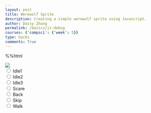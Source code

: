 ```yaml
---
layout: post
title: Werewolf Sprite
description: Creating a simple werewolf sprite using Javascript.
author: Daisy Zhang
permalink: /basics/js-debug
courses: {'compsci': {'week': 5}}
type: hacks
comments: True
---
```

%%html

<body>
    <div>
        <canvas id="spriteContainer"> <!-- Within the base div is a canvas. An HTML canvas is used only for graphics. It allows the user to access some basic functions related to the image created on the canvas (including animation) -->
            <img id="wizardSprite" src="/student/images/werewolfsprites.png">  <!-- change sprite here -->
        </canvas>
        <div id="controls"> <!--basic radio buttons which can be used to check whether each individual animaiton works -->
            <input type="radio" name="animation" id="idle1">
            <label for="idle1">Idle1</label><br>
            <input type="radio" name="animation" id="idle2">
            <label for="idle2">Idle2</label><br>
            <input type="radio" name="animation" id="idle3">
            <label for="idle3">Idle3</label><br>
            <input type="radio" name="animation" id="scare">
            <label for="scare">Scare</label><br>
            <input type="radio" name="animation" id="back">
            <label for="back">Back</label><br>
            <input type="radio" name="animation" id="skip">
            <label for="skip">Skip</label><br>
            <input type="radio" name="animation" id="walk">
            <label for="walk">Walk</label><br>
        </div>
    </div>
</body>

<script>
    // start on page load
    window.addEventListener('load', function () {
        const canvas = document.getElementById('spriteContainer');
        const ctx = canvas.getContext('2d');
        const SPRITE_WIDTH = 23.5;  // matches sprite pixel width
        const SPRITE_HEIGHT = 23.5; // matches sprite pixel height
        const SCALE_FACTOR = 4;  // control size of sprite on canvas
        const FRAME_LIMIT = 6;  // number of frames per row, this code assume each row is same
        // const FRAME_RATE = 15;  // not used

        canvas.width = SPRITE_WIDTH * SCALE_FACTOR;
        canvas.height = SPRITE_HEIGHT * SCALE_FACTOR;

        class Wizard {
            constructor() {
                this.image = document.getElementById("wizardSprite");
                this.spriteWidth = SPRITE_WIDTH;
                this.spriteHeight = SPRITE_HEIGHT;
                this.width = this.spriteWidth;
                this.height = this.spriteHeight;
                this.x = 0;
                this.y = 0;
                this.scale = SCALE_FACTOR;
                this.minFrame = 0;
                this.maxFrame = FRAME_LIMIT;
                this.frameX = 0;
                this.frameY = 0;
            }

            // draw wizard object
            draw(context) {
                context.drawImage(
                    this.image,
                    this.frameX * this.spriteWidth,
                    this.frameY * this.spriteHeight,
                    this.spriteWidth,
                    this.spriteHeight,
                    this.x,
                    this.y,
                    this.width * this.scale,
                    this.height * this.scale
                );
            }

            // update frameX of object
            update() {
                if (this.frameX < this.maxFrame) {
                    this.frameX++;
                } else {
                    this.frameX = 0;
                }
            }
        }

        // wizard object
        const wizard = new Wizard();

        // update frameY of wizard object, action from idle, bark, walk radio control
        const controls = document.getElementById('controls');
        controls.addEventListener('click', function (event) {
            if (event.target.tagName === 'INPUT') {
                const selectedAnimation = event.target.id;
                switch (selectedAnimation) {
                    case 'idle1':
                        wizard.frameY = 0;
                        wizard.maxFrame = 3;
                        break;
                    case 'idle2':
                        wizard.frameY = 1;
                        wizard.maxFrame = 3;
                        break;
                    case 'idle3':
                        wizard.frameY = 2;
                        wizard.maxFrame = 3;
                        break;
                    case 'scare':
                        wizard.frameY = 3;
                        wizard.maxFrame = 4;
                        break;
                    case 'back':
                        wizard.frameY = 4;
                        wizard.maxFrame = 4;
                        break;
                    case 'skip':
                        wizard.frameY = 5;
                        wizard.maxFrame = 12;
                        break;
                    case 'walk':
                        wizard.frameY = 6;
                        wizard.maxFrame = 7;
                        break;
                    default:
                        break;
                }
            }
        });

        // Animation recursive control function
        let framesPerSecond = 5
        function animate() {
            // Clears the canvas to remove the previous frame.
            ctx.clearRect(0, 0, canvas.width, canvas.height);

            // Draws the current frame of the sprite.
            wizard.draw(ctx);

            // Updates the `frameX` property to prepare for the next frame in the sprite sheet.
            wizard.update();

            // Uses `requestAnimationFrame` to synchronize the animation loop with the display's refresh rate,
            // ensuring smooth visuals.
            setTimeout(function() {
                requestAnimationFrame(animate);
            }, 1000 / framesPerSecond);
        }

        // run 1st animate
        animate();
    });
</script>




